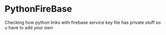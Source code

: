 # PythonFireBase
Checking how python links with firebase
service key file has private stuff so u have to add your own

